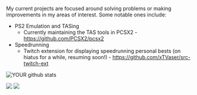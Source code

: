 My current projects are focused around solving problems or making improvements in my areas of interest.  Some notable ones include:
- PS2 Emulation and TASing
  - Currently maintaining the TAS tools in PCSX2 - https://github.com/PCSX2/pcsx2
- Speedrunning
  - Twitch extension for displaying speedrunning personal bests (on hiatus for a while, resuming soon!) - https://github.com/xTVaser/src-twitch-ext

![YOUR github stats](https://github-readme-stats.vercel.app/api?username=xTVaser&hide_rank=true&theme=radical)

[<img src="https://img.shields.io/badge/youtube-%23FF0000.svg?&style=for-the-badge&logo=youtube&logoColor=white"/>](https://www.youtube.com/c/xTVaser/videos) [<img src="https://img.shields.io/badge/twitch-%239146FF.svg?&style=for-the-badge&logo=twitch&logoColor=white"/>](https://www.twitch.tv/xtvaser)
